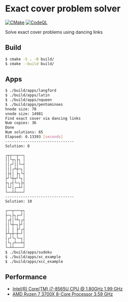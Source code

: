 # Exact cover problem solver

[![CMake](https://github.com/cocococoa/exact_cover_problem/actions/workflows/cmake.yml/badge.svg)](https://github.com/cocococoa/exact_cover_problem/actions/workflows/cmake.yml) [![CodeQL](https://github.com/cocococoa/exact_cover_problem/actions/workflows/codeql-analysis.yml/badge.svg)](https://github.com/cocococoa/exact_cover_problem/actions/workflows/codeql-analysis.yml)

Solve exact cover problems using dancing links

## Build

```sh
$ cmake -S . -B build/
$ cmake --build build/
```

## Apps

```sh
$ ./build/apps/langford
$ ./build/apps/latin
$ ./build/apps/nqueen
$ ./build/apps/pentominoes
hnode size: 78
vnode size: 14981
Find exact cover via dancing links
Num copies: 36
Done
Num solutions: 65
Elapsed: 0.13393 [seconds]
-------------------------------
Solution: 0
          
┌┬┬──┬──┐ 
││└┬┐├┐ │ 
││┌┘││└─┤ 
│││┌┴┼─┐│ 
│├┤│ ├┐└┤ 
├┘└┼┬┘└┐│ 
├┐┌┤└─┐├┤ 
│└┘│┌─┴┘│ 
└──┴┴───┘ 
-------------------------------
Solution: 10
          
┌──┬───┬┐ 
├─┐├┐┌─┘│ 
│┌┤│└┴┐┌┤ 
││└┼─┐├┘│ 
││ │ ├┘┌┤ 
├┴┬┼─┼─┘│ 
│┌┘└┐└─┐│ 
│└┐┌┴──┴┤ 
└─┴┴────┘
$ ./build/apps/sudoku
$ ./build/apps/xc_example
$ ./build/apps/xcc_example
```

## Performance

* [Intel(R) Core(TM) i7-8565U CPU @ 1.80GHz 1.99 GHz](logs/intel-core-i7-8565U)
* [AMD Ryzen 7 3700X 8-Core Processor 3.59 GHz](logs/amd-ryzen-7-3700X)

